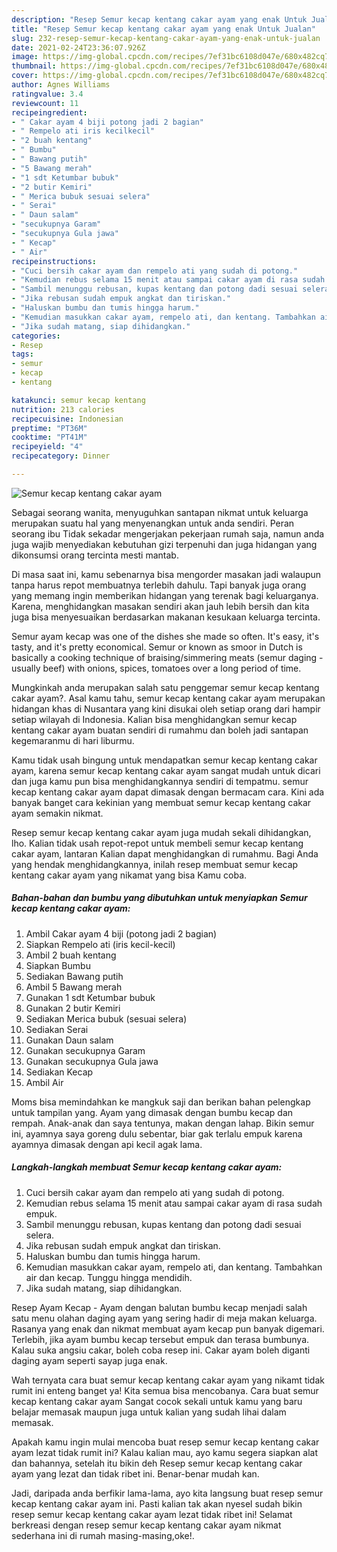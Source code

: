 ```yaml
---
description: "Resep Semur kecap kentang cakar ayam yang enak Untuk Jualan"
title: "Resep Semur kecap kentang cakar ayam yang enak Untuk Jualan"
slug: 232-resep-semur-kecap-kentang-cakar-ayam-yang-enak-untuk-jualan
date: 2021-02-24T23:36:07.926Z
image: https://img-global.cpcdn.com/recipes/7ef31bc6108d047e/680x482cq70/semur-kecap-kentang-cakar-ayam-foto-resep-utama.jpg
thumbnail: https://img-global.cpcdn.com/recipes/7ef31bc6108d047e/680x482cq70/semur-kecap-kentang-cakar-ayam-foto-resep-utama.jpg
cover: https://img-global.cpcdn.com/recipes/7ef31bc6108d047e/680x482cq70/semur-kecap-kentang-cakar-ayam-foto-resep-utama.jpg
author: Agnes Williams
ratingvalue: 3.4
reviewcount: 11
recipeingredient:
- " Cakar ayam 4 biji potong jadi 2 bagian"
- " Rempelo ati iris kecilkecil"
- "2 buah kentang"
- " Bumbu"
- " Bawang putih"
- "5 Bawang merah"
- "1 sdt Ketumbar bubuk"
- "2 butir Kemiri"
- " Merica bubuk sesuai selera"
- " Serai"
- " Daun salam"
- "secukupnya Garam"
- "secukupnya Gula jawa"
- " Kecap"
- " Air"
recipeinstructions:
- "Cuci bersih cakar ayam dan rempelo ati yang sudah di potong."
- "Kemudian rebus selama 15 menit atau sampai cakar ayam di rasa sudah empuk."
- "Sambil menunggu rebusan, kupas kentang dan potong dadi sesuai selera."
- "Jika rebusan sudah empuk angkat dan tiriskan."
- "Haluskan bumbu dan tumis hingga harum."
- "Kemudian masukkan cakar ayam, rempelo ati, dan kentang. Tambahkan air dan kecap. Tunggu hingga mendidih."
- "Jika sudah matang, siap dihidangkan."
categories:
- Resep
tags:
- semur
- kecap
- kentang

katakunci: semur kecap kentang 
nutrition: 213 calories
recipecuisine: Indonesian
preptime: "PT36M"
cooktime: "PT41M"
recipeyield: "4"
recipecategory: Dinner

---
```



![Semur kecap kentang cakar ayam](https://img-global.cpcdn.com/recipes/7ef31bc6108d047e/680x482cq70/semur-kecap-kentang-cakar-ayam-foto-resep-utama.jpg)

Sebagai seorang wanita, menyuguhkan santapan nikmat untuk keluarga merupakan suatu hal yang menyenangkan untuk anda sendiri. Peran seorang ibu Tidak sekadar mengerjakan pekerjaan rumah saja, namun anda juga wajib menyediakan kebutuhan gizi terpenuhi dan juga hidangan yang dikonsumsi orang tercinta mesti mantab.

Di masa  saat ini, kamu sebenarnya bisa mengorder masakan jadi walaupun tanpa harus repot membuatnya terlebih dahulu. Tapi banyak juga orang yang memang ingin memberikan hidangan yang terenak bagi keluarganya. Karena, menghidangkan masakan sendiri akan jauh lebih bersih dan kita juga bisa menyesuaikan berdasarkan makanan kesukaan keluarga tercinta. 

Semur ayam kecap was one of the dishes she made so often. It&#39;s easy, it&#39;s tasty, and it&#39;s pretty economical. Semur or known as smoor in Dutch is basically a cooking technique of braising/simmering meats (semur daging - usually beef) with onions, spices, tomatoes over a long period of time.

Mungkinkah anda merupakan salah satu penggemar semur kecap kentang cakar ayam?. Asal kamu tahu, semur kecap kentang cakar ayam merupakan hidangan khas di Nusantara yang kini disukai oleh setiap orang dari hampir setiap wilayah di Indonesia. Kalian bisa menghidangkan semur kecap kentang cakar ayam buatan sendiri di rumahmu dan boleh jadi santapan kegemaranmu di hari liburmu.

Kamu tidak usah bingung untuk mendapatkan semur kecap kentang cakar ayam, karena semur kecap kentang cakar ayam sangat mudah untuk dicari dan juga kamu pun bisa menghidangkannya sendiri di tempatmu. semur kecap kentang cakar ayam dapat dimasak dengan bermacam cara. Kini ada banyak banget cara kekinian yang membuat semur kecap kentang cakar ayam semakin nikmat.

Resep semur kecap kentang cakar ayam juga mudah sekali dihidangkan, lho. Kalian tidak usah repot-repot untuk membeli semur kecap kentang cakar ayam, lantaran Kalian dapat menghidangkan di rumahmu. Bagi Anda yang hendak menghidangkannya, inilah resep membuat semur kecap kentang cakar ayam yang nikamat yang bisa Kamu coba.

<!--inarticleads1-->

##### Bahan-bahan dan bumbu yang dibutuhkan untuk menyiapkan Semur kecap kentang cakar ayam:

1. Ambil  Cakar ayam 4 biji (potong jadi 2 bagian)
1. Siapkan  Rempelo ati (iris kecil-kecil)
1. Ambil 2 buah kentang
1. Siapkan  Bumbu
1. Sediakan  Bawang putih
1. Ambil 5 Bawang merah
1. Gunakan 1 sdt Ketumbar bubuk
1. Gunakan 2 butir Kemiri
1. Sediakan  Merica bubuk (sesuai selera)
1. Sediakan  Serai
1. Gunakan  Daun salam
1. Gunakan secukupnya Garam
1. Gunakan secukupnya Gula jawa
1. Sediakan  Kecap
1. Ambil  Air


Moms bisa memindahkan ke mangkuk saji dan berikan bahan pelengkap untuk tampilan yang. Ayam yang dimasak dengan bumbu kecap dan rempah. Anak-anak dan saya tentunya, makan dengan lahap. Bikin semur ini, ayamnya saya goreng dulu sebentar, biar gak terlalu empuk karena ayamnya dimasak dengan api kecil agak lama. 

<!--inarticleads2-->

##### Langkah-langkah membuat Semur kecap kentang cakar ayam:

1. Cuci bersih cakar ayam dan rempelo ati yang sudah di potong.
1. Kemudian rebus selama 15 menit atau sampai cakar ayam di rasa sudah empuk.
1. Sambil menunggu rebusan, kupas kentang dan potong dadi sesuai selera.
1. Jika rebusan sudah empuk angkat dan tiriskan.
1. Haluskan bumbu dan tumis hingga harum.
1. Kemudian masukkan cakar ayam, rempelo ati, dan kentang. Tambahkan air dan kecap. Tunggu hingga mendidih.
1. Jika sudah matang, siap dihidangkan.


Resep Ayam Kecap - Ayam dengan balutan bumbu kecap menjadi salah satu menu olahan daging ayam yang sering hadir di meja makan keluarga. Rasanya yang enak dan nikmat membuat ayam kecap pun banyak digemari. Terlebih, jika ayam bumbu kecap tersebut empuk dan terasa bumbunya. Kalau suka angsiu cakar, boleh coba resep ini. Cakar ayam boleh diganti daging ayam seperti sayap juga enak. 

Wah ternyata cara buat semur kecap kentang cakar ayam yang nikamt tidak rumit ini enteng banget ya! Kita semua bisa mencobanya. Cara buat semur kecap kentang cakar ayam Sangat cocok sekali untuk kamu yang baru belajar memasak maupun juga untuk kalian yang sudah lihai dalam memasak.

Apakah kamu ingin mulai mencoba buat resep semur kecap kentang cakar ayam lezat tidak rumit ini? Kalau kalian mau, ayo kamu segera siapkan alat dan bahannya, setelah itu bikin deh Resep semur kecap kentang cakar ayam yang lezat dan tidak ribet ini. Benar-benar mudah kan. 

Jadi, daripada anda berfikir lama-lama, ayo kita langsung buat resep semur kecap kentang cakar ayam ini. Pasti kalian tak akan nyesel sudah bikin resep semur kecap kentang cakar ayam lezat tidak ribet ini! Selamat berkreasi dengan resep semur kecap kentang cakar ayam nikmat sederhana ini di rumah masing-masing,oke!.

